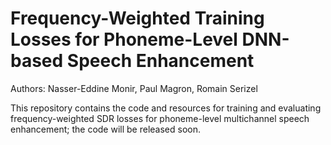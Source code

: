 # Frequency-Weighted Training Losses for Phoneme-Level DNN-based Speech Enhancement

Authors: Nasser-Eddine Monir, Paul Magron, Romain Serizel

This repository contains the code and resources for training and evaluating frequency-weighted SDR losses for phoneme-level multichannel speech enhancement; the code will be released soon.
